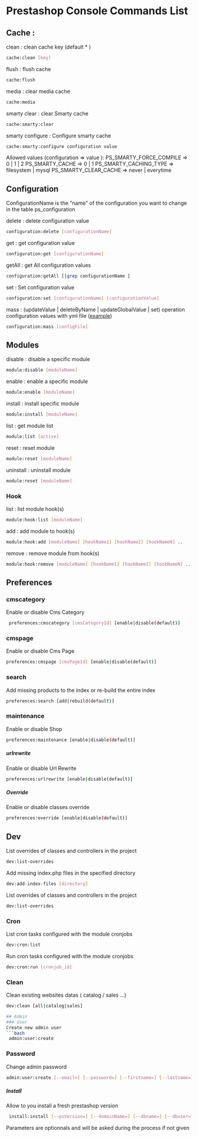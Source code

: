 # Prestashop Console Commands List

## Cache :

clean : clean cache key (default * )
 ```bash
 cache:clean [key]
 ```
flush : flush cache
 ```bash
cache:flush
 ```
media : clear media cache
 ```bash
 cache:media
 ```
smarty clear : clear Smarty cache
 ```bash
 cache:smarty:clear
 ```
smarty configure : Configure smarty cache
 ```bash
 cache:smarty:configure configuration value
 ```
Allowed values (configuration => value ):
 PS_SMARTY_FORCE_COMPILE => 0 | 1 | 2
 PS_SMARTY_CACHE => 0 | 1
 PS_SMARTY_CACHING_TYPE => filesystem | mysql
 PS_SMARTY_CLEAR_CACHE => never | everytime

## Configuration

 ConfigurationName is the "name" of the configuration you want to change in the table ps_configuration

 delete : delete configuration value
 ```bash
 configuration:delete [configurationName]
 ```
 get : get configuration value
 ```bash
 configuration:get [configurationName]
 ```
 getAll : get All configuration values
 ```bash
 configuration:getAll [|grep configurationName ]
 ```
 set : Set configuration value
 ```bash
 configuration:set [configurationName] [configurationValue]
 ```

 mass : (updateValue | deleteByName | updateGlobalValue | set) operation configuration values with yml file ([example](examples/configuration.mass.yml))
 ```bash
 configuration:mass [configFile]
 ```

## Modules
 disable : disable a specific module
 ```bash
 module:disable [moduleName]
 ```
 enable : enable a specific module
 ```bash
 module:enable [moduleName]
 ```
 install : install specific module
 ```bash
module:install [moduleName]
 ```
 list : get module list
 ```bash
 module:list [active]
 ```
 reset : reset module
 ```bash
 module:reset [moduleName]
 ```
 uninstall : uninstall module
 ```bash
 module:reset [moduleName]
 ```

### Hook
 list : list module hook(s)
 ```bash
module:hook:list [moduleName]
 ```
add : add module to hook(s)
 ```bash
module:hook:add [moduleName] [hookName1] [hookName2] [hookNameN] ..
 ```
remove : remove module from hook(s)
 ```bash
 module:hook:remove [moduleName] [hookName1] [hookName2] [hookNameN] ..
 ```

## Preferences
### cmscategory
Enable or disable Cms Category
```bash
 preferences:cmscategory [cmsCategoryId] [enable|disable(default)]
 ```
### cmspage
Enable or disable Cms Page
```bash
preferences:cmspage [cmsPageId] [enable|disable(default)]
 ```
### search
Add missing products to the index or re-build the entire index
```bash
preferences:search [add|rebuild(default)]
 ```
### maintenance
Enable or disable Shop
```bash
preferences:maintenance [enable|disable(default)]
 ```
##### urlrewrite
Enable or disable Url Rewrite
```bash
preferences:urlrewrite [enable|disable(default)]
 ```
##### Override
Enable or disable classes override
```bash
preferences:override [enable|disable(default)]
 ```

## Dev

List overrides of classes and controllers in the project
```bash
dev:list-overrides
 ```
Add missing index.php files in the specified directory
```bash
dev:add-index-files [directory]
 ```
List overrides of classes and controllers in the project
```bash
dev:list-overrides
 ```
### Cron  
List cron tasks configured with the module cronjobs
```bash
dev:cron:list
 ```
Run cron tasks configured with the module cronjobs
```bash
dev:cron:run [cronjob_id]
 ```

### Clean  
Clean existing websites datas ( catalog / sales ...)
```bash
dev:clean [all|catalog|sales]

## Admin
### User
Create new admin user
```bash
 admin:user:create
 ```

### Password
Change admin password
```bash
admin:user:create [--email=] [--password=] [--firstname=] [--lastname=]
 ```

##### Install
Allow to you install a fresh prestashop version
```bash
 install:install [--psVersion=] [--domainName=] [--dbname=] [--dbuser=] [--dbpassword=][--contactEmail=] [--adminpassword=] [--directory=]
 ```
Parameters are optionnals and will be asked during the process if not given